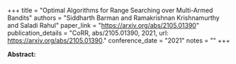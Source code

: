 +++
title = "Optimal Algorithms for Range Searching over Multi-Armed Bandits"
authors = "Siddharth Barman and Ramakrishnan Krishnamurthy and Saladi Rahul"
paper_link = "https://arxiv.org/abs/2105.01390"
publication_details = "CoRR, abs/2105.01390, 2021, url: <a href='https://arxiv.org/abs/2105.01390' target='_blank'>https://arxiv.org/abs/2105.01390</a>."
conference_date = "2021"
notes = ""
+++

<b>Abstract:</b>
